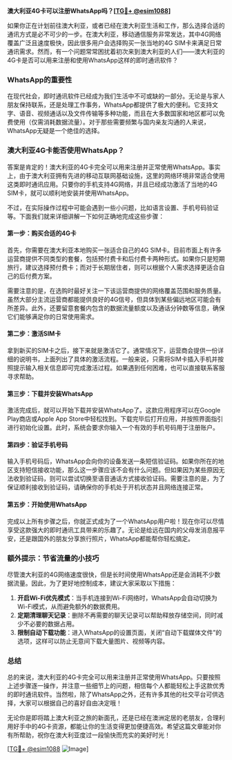 **澳大利亚4G卡可以注册WhatsApp吗？[[TG💪+ @esim1088](https://t.me/s/esim1088)]**

如果你正在计划前往澳大利亚，或者已经在澳大利亚生活和工作，那么选择合适的通讯方式是必不可少的一步。在澳大利亚，移动通信服务非常发达，其中4G网络覆盖广泛且速度极快，因此很多用户会选择购买一张当地的4G SIM卡来满足日常通讯需求。然而，有一个问题常常困扰着初次来到澳大利亚的人们——澳大利亚的4G卡是否可以用来注册和使用WhatsApp这样的即时通讯软件？

### WhatsApp的重要性

在现代社会，即时通讯软件已经成为我们生活中不可或缺的一部分。无论是与家人朋友保持联系，还是处理工作事务，WhatsApp都提供了极大的便利。它支持文字、语音、视频通话以及文件传输等多种功能，而且在大多数国家和地区都可以免费使用（仅需消耗数据流量）。对于那些需要频繁与国内亲友沟通的人来说，WhatsApp无疑是一个绝佳的选择。

### 澳大利亚4G卡能否使用WhatsApp？

答案是肯定的！澳大利亚的4G卡完全可以用来注册并正常使用WhatsApp。事实上，由于澳大利亚拥有先进的移动互联网基础设施，这里的网络环境非常适合使用这类即时通讯应用。只要你的手机支持4G网络，并且已经成功激活了当地的4G SIM卡，就可以顺利地安装并使用WhatsApp。

不过，在实际操作过程中可能会遇到一些小问题，比如语言设置、手机号码验证等。下面我们就来详细讲解一下如何正确地完成这些步骤：

#### 第一步：购买合适的4G卡

首先，你需要在澳大利亚本地购买一张适合自己的4G SIM卡。目前市面上有许多运营商提供不同类型的套餐，包括预付费卡和后付费卡两种形式。如果你只是短期旅行，建议选择预付费卡；而对于长期居住者，则可以根据个人需求选择更适合自己的后付费方案。

需要注意的是，在选购时最好关注一下该运营商提供的网络覆盖范围和服务质量。虽然大部分主流运营商都能提供良好的4G信号，但具体到某些偏远地区可能会有所差异。此外，还要留意套餐内包含的数据流量额度以及通话分钟数等信息，确保它们能够满足你的日常使用需求。

#### 第二步：激活SIM卡

拿到新买的SIM卡之后，接下来就是激活它了。通常情况下，运营商会提供一份详细的说明书，上面列出了具体的激活流程。一般来说，只需将SIM卡插入手机并按照提示输入相关信息即可完成激活过程。如果遇到任何困难，也可以直接联系客服寻求帮助。

#### 第三步：下载并安装WhatsApp

激活完成后，就可以开始下载并安装WhatsApp了。这款应用程序可以在Google Play商店或Apple App Store中轻松找到。下载完毕后打开应用，并按照界面指引进行初始化设置。此时，系统会要求你输入一个有效的手机号码用于注册账户。

#### 第四步：验证手机号码

输入手机号码后，WhatsApp会向你的设备发送一条短信验证码。如果你所在的地区支持短信接收功能，那么这一步骤应该不会有什么问题。但如果因为某些原因无法收到验证码，则可以尝试切换至语音通话方式接收验证码。需要注意的是，为了保证顺利接收到验证码，请确保你的手机处于开机状态并且网络连接正常。

#### 第五步：开始使用WhatsApp

完成以上所有步骤之后，你就正式成为了一个WhatsApp用户啦！现在你可以尽情享受这款强大的即时通讯工具带来的乐趣了。无论是给远在国内的父母发消息报平安，还是跟国外的朋友分享旅行照片，WhatsApp都能帮你轻松搞定。

### 额外提示：节省流量的小技巧

尽管澳大利亚的4G网络速度很快，但是长时间使用WhatsApp还是会消耗不少数据流量。因此，为了更好地控制成本，建议大家采取以下措施：

1. **开启Wi-Fi优先模式**：当手机连接到Wi-Fi网络时，WhatsApp会自动切换为Wi-Fi模式，从而避免额外的数据费用。
2. **定期清理聊天记录**：删除不再需要的聊天记录可以帮助释放存储空间，同时减少不必要的数据占用。
3. **限制自动下载功能**：进入WhatsApp的设置页面，关闭“自动下载媒体文件”的选项，这样可以防止无意间下载大量图片、视频等内容。

### 总结

总的来说，澳大利亚的4G卡完全可以用来注册并正常使用WhatsApp。只要按照上述步骤逐一操作，并注意一些细节上的问题，相信每个人都能轻松上手这款优秀的即时通讯软件。当然啦，除了WhatsApp之外，还有许多其他的社交平台可供选择，大家可以根据自己的喜好自由决定哦！

无论你是即将踏上澳大利亚之旅的新面孔，还是已经在澳洲定居的老朋友，合理利用好手中的4G卡资源，都能让你的生活变得更加便捷高效。希望这篇文章能对你有所帮助，祝你在澳大利亚度过一段愉快而充实的美好时光！

[[TG💪+ @esim1088](https://t.me/s/esim1088) ![Image](https://i.postimg.cc/4NQfJmqS/Snipaste-2025-05-13-00-14-12.png)]